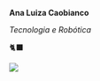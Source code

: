  **Ana Luiza Caobianco**

 _Tecnologia e Robótica_

 🐈‍⬛

 ![](https://media4.giphy.com/media/v1.Y2lkPTc5MGI3NjExOTBjZWk1Njg1dWJ0MXoxdWowYm9nYm42bHpiendnejV2eTRpNHEwbSZlcD12MV9pbnRlcm5hbF9naWZfYnlfaWQmY3Q9Zw/c76IJLufpNwSULPk77/giphy.webp) 
